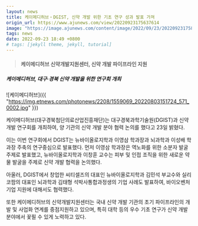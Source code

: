 ```yaml
---
layout: news
title: 케이메디허브‧DGIST, 신약 개발 위한 기초 연구 성과 발표 가져
origin_url: https://www.ajunews.com/view/20220923175637614
image: "https://image.ajunews.com/content/image/2022/09/23/20220923175836700807.jpeg"
tags: news
date: 2022-09-23 18:49 +0800
# tags: [jekyll theme, jekyll, tutorial]
---
```


> #### 케이메디허브 신약개발지원센터, 신약 개발 파이프라인 지원

##### 케이메디허브, 대구‧경북 신약 개발을 위한 연구회 개최

![케이메디허브]({{ "https://img.etnews.com/photonews/2208/1559069_20220803151724_571_0002.jpg" }})

케이메디허브(대구경북첨단의료산업진흥재단)는 대구경북과학기술원(DGIST)과 신약 개발 연구회를 개최하여, 양 기관의 신약 개발 분야 협력 논의를 했다고 23일 밝혔다.
 
이는 이번 연구회에서 DGIST는 뉴바이올로지학과 이영삼 학과장과 뇌과학과 이성배 학과장 주축의 연구중심으로 발표했다. 먼저 이영삼 학과장은 역노화를 위한 소분자 발굴 주제로 발표했고, 뉴바이올로지학과 이창훈 교수는 피부 및 인접 조직을 위한 새로운 약물 발굴을 주제로 신약 개발 협력을 논의했다.
 
아울러, DGIST에서 창업한 씨티셀즈의 대표인 뉴바이올로지학과 김민석 부교수와 실리코팜의 대표인 뇌과학과 김태형 석박사통합과정생의 기업 사례도 발표하여, 바이오벤처 기업 지원에 대해서도 협력했다.
 
또한 케이메디허브의 신약개발지원센터는 국내 신약 개발 기관의 초기 파이프라인의 개발 및 사업화 연계를 중점지원하고 있으며, 특히 대학 등의 우수 기초 연구가 신약 개발 분야에서 꽃필 수 있게 노력하고 있다.